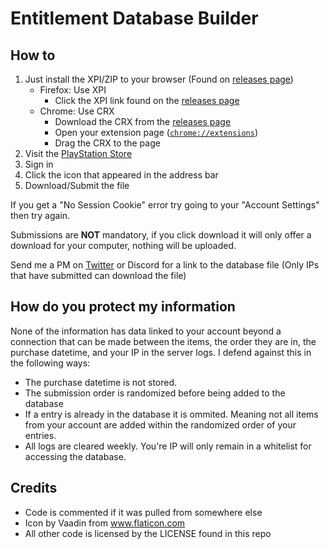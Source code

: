 Entitlement Database Builder
===================

## How to
1. Just install the XPI/ZIP to your browser (Found on [releases page](https://github.com/Al-Azif/entitlement-database-builder/releases))
    - Firefox: Use XPI
        - Click the XPI link found on the [releases page](https://github.com/Al-Azif/entitlement-database-builder/releases)
    - Chrome: Use CRX
        - Download the CRX from the [releases page](https://github.com/Al-Azif/entitlement-database-builder/releases)
        - Open your extension page ([`chrome://extensions`](chrome://extensions))
        - Drag the CRX to the page
2. Visit the [PlayStation Store](https://store.playstation.com)
3. Sign in
4. Click the icon that appeared in the address bar
5. Download/Submit the file

If you get a "No Session Cookie" error try going to your "Account Settings" then try again.

Submissions are **NOT** mandatory, if you click download it will only offer a download for your computer, nothing will be uploaded.

Send me a PM on [Twitter](https://twitter.com/_AlAzif) or Discord for a link to the database file (Only IPs that have submitted can download the file)

## How do you protect my information
None of the information has data linked to your account beyond a connection that can be made between the items, the order they are in, the purchase datetime, and your IP in the server logs. I defend against this in the following ways:
- The purchase datetime is not stored.
- The submission order is randomized before being added to the database
- If a entry is already in the database it is ommited. Meaning not all items from your account are added within the randomized order of your entries.
- All logs are cleared weekly. You're IP will only remain in a whitelist for accessing the database.

## Credits
- Code is commented if it was pulled from somewhere else
- Icon by Vaadin from www.flaticon.com
- All other code is licensed by the LICENSE found in this repo
